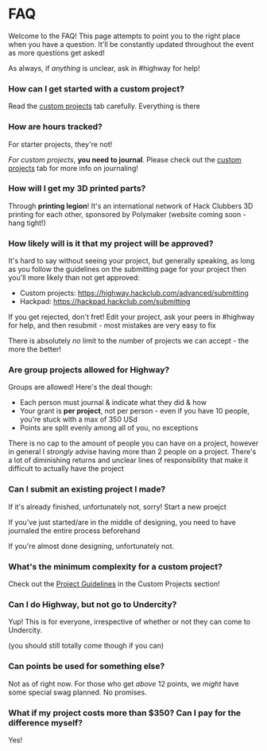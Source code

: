 # FAQ

Welcome to the FAQ! This page attempts to point you to the right place when you have a question. It'll be constantly updated throughout the event as more questions get asked!

As always, if *anything* is unclear, ask in #highway for help!

### How can I get started with a custom project?
Read the [custom projects](/advanced) tab carefully. Everything is there

### How are hours tracked?
For starter projects, they're not!

*For custom projects*, **you need to journal**. Please check out the [custom projects](/advanced) tab for more info on journaling!

### How will I get my 3D printed parts?
Through **printing legion**! It's an international network of Hack Clubbers 3D printing for each other, sponsored by Polymaker (website coming soon - hang tight!)

### How likely will is it that my project will be approved?

It's hard to say without seeing your project, but generally speaking, as long as you follow the guidelines on the submitting page for your project then you'll more likely than not get approved:

- Custom projects: https://highway.hackclub.com/advanced/submitting
- Hackpad: https://hackpad.hackclub.com/submitting

If you get rejected, don't fret! Edit your project, ask your peers in #highway for help, and then resubmit - most mistakes are very easy to fix

There is absolutely *no* limit to the number of projects we can accept - the more the better!

### Are group projects allowed for Highway?

Groups are allowed! Here's the deal though:

- Each person must journal & indicate what they did & how 
- Your grant is **per project**, not per person - even if you have 10 people, you're stuck with a max of 350 USd
- Points are split evenly among all of you, no exceptions

There is no cap to the amount of people you can have on a project, however in general I *strongly* advise having more than 2 people on a project. There's a lot of diminishing returns and unclear lines of responsibility that make it difficult to actually have the project

### Can I submit an existing project I made?

If it's already finished, unfortunately not, sorry! Start a new proejct

If you've just started/are in the middle of designing, you need to have journaled the entire process beforehand

If you're almost done designing, unfortunately not.

### What's the minimum complexity for a custom project?

Check out the [Project Guidelines](/advanced/project-guidelines) in the Custom Projects section!

### Can I do Highway, but not go to Undercity?

Yup! This is for everyone, irrespective of whether or not they can come to Undercity.

(you should still totally come though if you can)

### Can points be used for something else?

Not as of right now. For those who get *above* 12 points, we *might* have some special swag planned. No promises.

### What if my project costs more than $350? Can I pay for the difference myself?
Yes!
